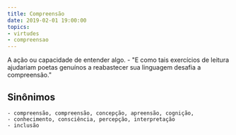 ```yaml
---
title: Compreensão
date: 2019-02-01 19:00:00
topics: 
- virtudes
- compreensao
---
```


A ação ou capacidade de entender algo.
	- "E como tais exercícios de leitura ajudariam poetas genuínos a reabastecer sua linguagem desafia a compreensão."

## Sinônimos
	- compreensão, compreensão, concepção, apreensão, cognição, 
	- conhecimento, consciência, percepção, interpretação
	- inclusão

